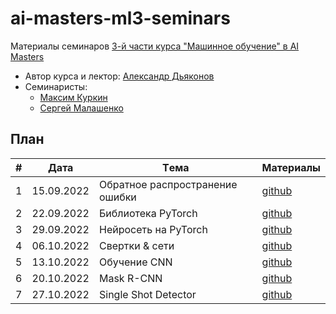# ai-masters-ml3-seminars
Материалы семинаров [3-й части курса "Машинное обучение" в AI Masters](https://aimasters.ru/ml3)

* Автор курса и лектор: [Александр Дьяконов](https://github.com/Dyakonov)
* Семинаристы:
  * [Максим Куркин](https://github.com/Fr0do)
  * [Сергей Малашенко](https://github.com/SergeyMalashenko)
  
## План

|#  |Дата       |Tема                                         |Материалы                                                            
|---|-----------|---------------------------------------------|---------------------------------------------------------------------|
|1  |15.09.2022 |Обратное распространение ошибки              |[github](seminars/01_backprop/seminar01_backprop.ipynb          )    |
|2  |22.09.2022 |Библиотека PyTorch                           |[github](seminars/02_pytorch/seminar02_pytorch.ipynb            )    |
|3  |29.09.2022 |Нейросеть на PyTorch                         |[github](seminars/03_neuralnetwork/seminar03_neuralnetwork.ipynb)    |
|4  |06.10.2022 |Свертки & сети                               |[github](seminars/04_convolutions/seminar04_convolutions.ipynb  )    |
|5  |13.10.2022 |Обучение CNN                                 |[github](seminars/05_cnn/seminar05_cnn.ipynb                    )    |
|6  |20.10.2022 |Mask R-CNN                                   |[github](seminars/06_mask_r_cnn/seminar06_mask_r_cnn.ipynb      )    |
|7  |27.10.2022 |Single Shot Detector                         |[github](seminars/07_ssd/seminar07_ssd.ipynb                    )    |
